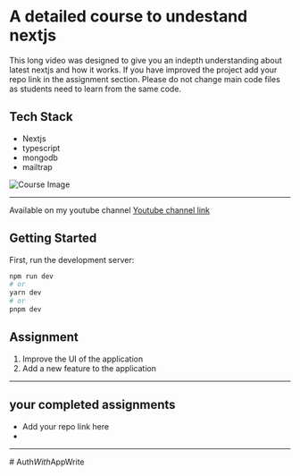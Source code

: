 # A detailed course to undestand nextjs

This long video was designed to give you an indepth understanding about latest nextjs and how it works. If you have improved the project add your repo link in the assignment section. Please do not change main code files as students need to learn from the same code.

## Tech Stack
- Nextjs
- typescript
- mongodb
- mailtrap

![Course Image](./6.png)

---
Available on my youtube channel
[Youtube channel link](https://www.youtube.com/@HiteshChoudharydotcom)

## Getting Started

First, run the development server:

```bash
npm run dev
# or
yarn dev
# or
pnpm dev
```
## Assignment
1. Improve the UI of the application
2. Add a new feature to the application
---
## your completed assignments

- Add your repo link here
- 


---
#   A u t h _ W i t h _ A p p W r i t e  
 